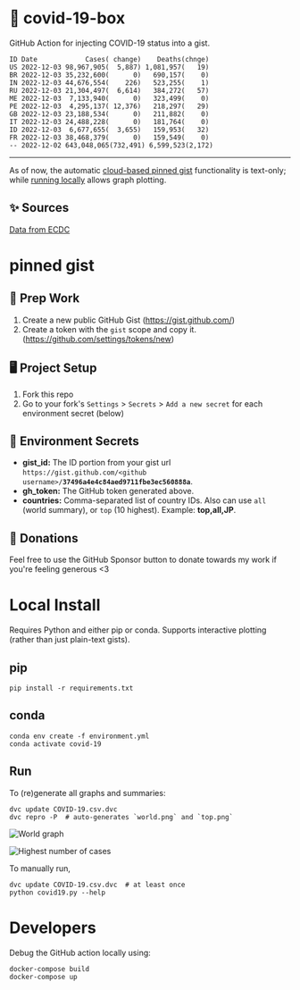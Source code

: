 # 🏥 covid-19-box

GitHub Action for injecting COVID-19 status into a gist.

```
ID Date            Cases( change)    Deaths(chnge)
US 2022-12-03 98,967,905(  5,887) 1,081,957(   19)
BR 2022-12-03 35,232,600(      0)   690,157(    0)
IN 2022-12-03 44,676,554(    226)   523,255(    1)
RU 2022-12-03 21,304,497(  6,614)   384,272(   57)
ME 2022-12-03  7,133,940(      0)   323,499(    0)
PE 2022-12-03  4,295,137( 12,376)   218,297(   29)
GB 2022-12-03 23,188,534(      0)   211,882(    0)
IT 2022-12-03 24,488,228(      0)   181,764(    0)
ID 2022-12-03  6,677,655(  3,655)   159,953(   32)
FR 2022-12-03 38,468,379(      0)   159,549(    0)
-- 2022-12-02 643,048,065(732,491) 6,599,523(2,172)
```

---

As of now, the automatic [cloud-based pinned gist](#pinned-gist) functionality is text-only;
while [running locally](#local-install) allows graph plotting.

## ✨ Sources

[Data from ECDC](https://www.ecdc.europa.eu/en/publications-data/download-todays-data-geographic-distribution-covid-19-cases-worldwide)

# pinned gist

## 🎒 Prep Work
1. Create a new public GitHub Gist (https://gist.github.com/)
1. Create a token with the `gist` scope and copy it. (https://github.com/settings/tokens/new)

## 🖥 Project Setup
1. Fork this repo
1. Go to your fork's `Settings` > `Secrets` > `Add a new secret` for each environment secret (below)

## 🤫 Environment Secrets
- **gist_id:** The ID portion from your gist url `https://gist.github.com/<github username>/`**`37496a4e4c84aed9711fbe3ec560888a`**.
- **gh_token:** The GitHub token generated above.
- **countries:** Comma-separated list of country IDs. Also can use `all` (world summary), or `top` (10 highest). Example: **top,all,JP**.

## 💸 Donations

Feel free to use the GitHub Sponsor button to donate towards my work if you're feeling generous <3

# Local Install

Requires Python and either pip or conda. Supports interactive plotting (rather than just plain-text gists).

## pip

```
pip install -r requirements.txt
```

## conda

```
conda env create -f environment.yml
conda activate covid-19
```

## Run

To (re)generate all graphs and summaries:

```
dvc update COVID-19.csv.dvc
dvc repro -P  # auto-generates `world.png` and `top.png`
```

![World graph](world.png)

![Highest number of cases](top.png)

To manually run,

```
dvc update COVID-19.csv.dvc  # at least once
python covid19.py --help
```

# Developers

Debug the GitHub action locally using:

```
docker-compose build
docker-compose up
```
